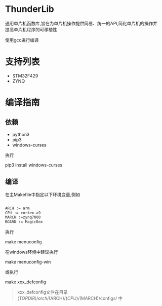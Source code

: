 <!--
 * @Author: your name
 * @Date: 2020-08-30 16:29:55
 * @LastEditTime: 2020-10-05 20:31:19
 * @LastEditors: Please set LastEditors
 * @Description: In User Settings Edit
 * @FilePath: \ThunderLib\README.md
-->

# ThunderLib

通用单片机函数库,旨在为单片机操作提供简易、统一的API,简化单片机的操作并提高单片机程序的可移植性

使用gcc进行编译

# 支持列表
- STM32F429
- ZYNQ

# 编译指南
## 依赖
- python3
- pip3
- windows-curses

执行

pip3 install windows-curses
## 编译
在主Makefile中指定以下环境变量,例如

```bash

ARCH := arm
CPU := cortex-a9
MARCH :=zynq7000
BOARD := MagicBox

```

执行

make menuconfig

在windows环境中建议执行 

make menuconfig-win

或执行

make xxx_defconfig

>xxx_defconfig文件在目录$(TOPDIR)/arch/$(ARCH)/$(CPU)/$(MARCH)/configs/ 中